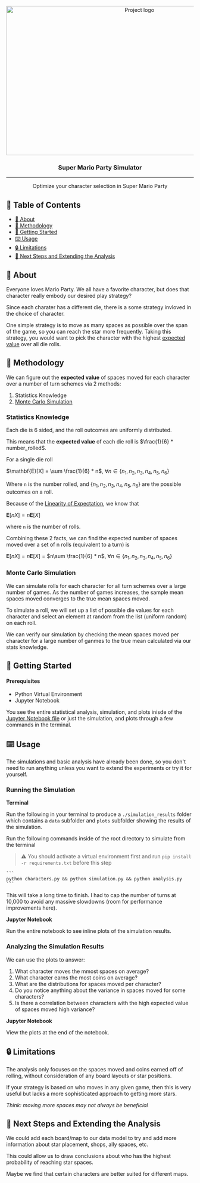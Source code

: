 <p align="center">
  <a href="https://assets.nintendo.com/image/upload/c_fill,w_1200/q_auto:best/f_auto/dpr_2.0/ncom/software/switch/70010000014158/0ca41128bf40b7e0dc32a046a659ecdc69e4d7cc7a3257d6280be665d2f795b5" rel="noopener">
 <img width=700px height=400px src="https://assets.nintendo.com/image/upload/c_fill,w_1200/q_auto:best/f_auto/dpr_2.0/ncom/software/switch/70010000014158/0ca41128bf40b7e0dc32a046a659ecdc69e4d7cc7a3257d6280be665d2f795b5" alt="Project logo"></a>
</p>

<h3 align="center">Super Mario Party Simulator</h3>

---

<p align="center"> Optimize your character selection in Super Mario Party
    <br> 
</p>

## 📝 Table of Contents

- [🧐 About](#about)
- [🔬 Methodology](#🔬_methodology)
- [🏁 Getting Started](#getting_started)
- [⌨️ Usage](#usage)
- [🔒 Limitations](#limtations)
- [👀 Next Steps and Extending the Analysis](#next_steps_and_extending_the_analysis)

## 🧐 About <a name = "about"></a>

Everyone loves Mario Party. We all have a favorite character, but does that character really embody our desired play strategy?

Since each charater has a different die, there is a some strategy invloved in the choice of character.

One simple strategy is to move as many spaces as possible over the span of the game, so you can reach the star more frequently. Taking this strategy, you would want to pick the character with the highest [expected value](https://en.wikipedia.org/wiki/Expected_value) over all die rolls.

## 🔬 Methodology <a name = "🔬_methodology"></a>

We can figure out the **expected value** of spaces moved for each character over a number of turn schemes via 2 methods:

1. Statistics Knowledge
1. [Monte Carlo Simulation](https://en.wikipedia.org/wiki/Monte_Carlo_method)

### Statistics Knowledge

Each die is 6 sided, and the roll outcomes are uniformly distributed.

This means that the **expected value** of each die roll is $\frac{1}{6} * number_rolled$.

For a single die roll

$\mathbf{E}[X] = \sum \frac{1}{6} * n$, $\forall n \in \{n_1, n_2, n_3, n_4, n_5, n_6\}$ 

Where `n` is the number rolled, and $\{n_1, n_2, n_3, n_4, n_5, n_6\}$ are the possible outcomes on a roll.

Because of the [Linearity of Expectation](https://en.wikipedia.org/wiki/Expected_value#Properties), we know that

$\mathbf{E}[nX] = n\mathbf{E}[X]$ 

where `n` is the number of rolls.

Combining these 2 facts, we can find the expected number of spaces moved over a set of n rolls (equivalent to a turn) is 

$\mathbf{E}[nX] = n\mathbf{E}[X]$ = $n\sum \frac{1}{6} * n$, $\forall n \in \{n_1, n_2, n_3, n_4, n_5, n_6\}$

### Monte Carlo Simulation

We can simulate rolls for each character for all turn schemes over a large number of games. As the number of games increases, the sample mean spaces moved converges to the true mean spaces moved.

To simulate a roll, we will set up a list of possible die values for each character and select an element at random from the list (uniform random) on each roll.

We can verify our simulation by checking the mean spaces moved per character for a large number of ganmes to the true mean calculated via our stats knowledge.

## 🏁 Getting Started <a name = "getting_started"></a>

#### Prerequisites

* Python Virtual Environment
* Jupyter Notebook

<!-- * Docker ([Docker Desktop comes with Docker](https://www.docker.com/products/docker-desktop/)) -->

You see the entire statistical analysis, simulation, and plots inisde of the [Jupyter Notebook file]() or just the simulation, and plots through a few commands in the terminal.


## ⌨️ Usage <a name = "usage"></a>

The simulations and basic analysis have already been done, so you don't need to run anything unless you want to extend the experiments or try it for yourself.

### Running the Simulation

**Terminal**

Run the following in your terminal to produce a `./simulation_results` folder which contains a `data` subfolder and `plots` subfolder showing the results of the simulation.

Run the following commands inside of the root directory to simulate from the terminal

> :warning: You should activate a virtual environment first and run `pip install -r requirements.txt` before this step

    ```
    python characters.py && python simulation.py && python analysis.py
    ```

This will take a long time to finish. I had to cap the number of turns at 10,000 to avoid any massive slowdowns (room for performance improvements here).

**Jupyter Notebook**

Run the entire notebook to see inline plots of the simulation results.

### Analyzing the Simulation Results

We can use the plots to answer:
1. What character moves the mmost spaces on average?
1. What character earns the most coins on average?
1. What are the distributions for spaces moved per character?
  1. Do you notice anything about the variance in spaces moved for some characters?
  1. Is there a correlation between characters with the high expected value of spaces moved high variance?

**Jupyter Notebook**

View the plots at the end of the notebook.

## 🔒 Limitations <a name = "limitations"></a>

The analysis only focuses on the spaces moved and coins earned off of rolling, without consideration of any board layouts or star positions.

If your strategy is based on who moves in any given game, then this is very useful but lacks a more sophisticated approach to getting more stars. 

*Think: moving more spaces may not always be beneficial*

## 👀 Next Steps and Extending the Analysis <a name = "next_steps_and_extending_the_analysis"></a>

We could add each board/map to our data model to try and add more information about star placement, shops, ally spaces, etc.

This could allow us to draw conclusions about who has the highest probability of reaching star spaces.

Maybe we find that certain characters are better suited for different maps.